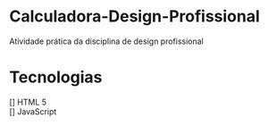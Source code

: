 # Calculadora-Design-Profissional

Atividade prática da disciplina de design profissional

# Tecnologias    
[] HTML 5  
[] JavaScript  
